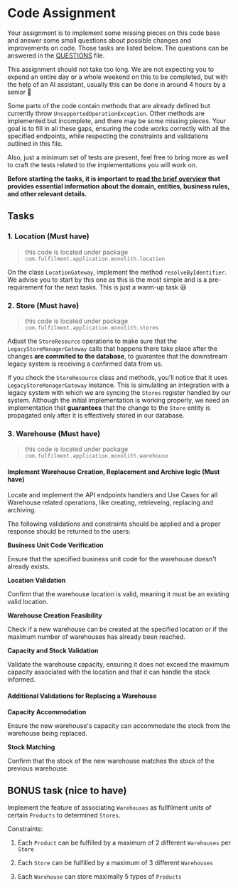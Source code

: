 # Code Assignment

Your assignment is to implement some missing pieces on this code base and answer some small questions about possible
changes and improvements on code. Those tasks are listed below. The questions can be answered in
the [QUESTIONS](QUESTIONS.md) file.

This assignment should not take too long. We are not expecting you to expend an entire day or a whole weekend on this to
be completed, but with the help of an AI assistant, usually this can be done in around 4 hours by a senior 🤖

Some parts of the code contain methods that are already defined but currently throw `UnsupportedOperationException`.
Other methods are implemented but incomplete, and there may be some missing pieces. Your goal is to fill in all these
gaps, ensuring the code works correctly with all the specified endpoints, while respecting the constraints and
validations outlined in this file.

Also, just a minimum set of tests are present, feel free to bring more as well to craft the tests related to the
implementations you will work on.

**Before starting the tasks, it is important to [read the brief overview](BRIEFING.md) that provides essential
information about the domain, entities, business rules, and other relevant details.**

## Tasks

### 1. Location (Must have)

> this code is located under package `com.fulfilment.application.monolith.location`

On the class `LocationGateway`, implement the method `resolveByIdentifier`. We advise you to start by this one as this
is the most simple and is a pre-requirement for the next tasks. This is just a warm-up task 😃

### 2. Store (Must have)

> this code is located under package `com.fulfilment.application.monolith.stores`

Adjust the `StoreResource` operations to make sure that the `LegacyStoreManagerGateway` calls that happens there take
place after the changes **are commited to the database**, to guarantee that the downstream legacy system is receiving a
confirmed data from us.

If you check the `StoreResource` class and methods, you'll notice that it uses `LegacyStoreManagerGateway` instance.
This is simulating an integration with a legacy system with which we are syncing the `Stores` register handled by our
system. Although the initial implementation is working properly, we need an implementation that **guarantees** that the
change to the `Store` entity is propagated only after it is effectively stored in our database.

### 3. Warehouse (Must have)

> this code is located under package `com.fulfilment.application.monolith.warehouse`

#### Implement Warehouse Creation, Replacement and Archive logic (Must have)

Locate and implement the API endpoints handlers and Use Cases for all Warehouse related operations, like creating,
retrieveing, replacing and archiving.

The following validations and constraints should be applied and a proper response should be returned to the users:

**Business Unit Code Verification**

Ensure that the specified business unit code for the warehouse doesn't already exists.

**Location Validation**

Confirm that the warehouse location is valid, meaning it must be an existing valid location.

**Warehouse Creation Feasibility**

Check if a new warehouse can be created at the specified location or if the maximum number of warehouses has already
been reached.

**Capacity and Stock Validation**

Validate the warehouse capacity, ensuring it does not exceed the maximum capacity associated with the location and that
it can handle the stock informed.

#### Additional Validations for Replacing a Warehouse

**Capacity Accommodation**

Ensure the new warehouse's capacity can accommodate the stock from the warehouse being replaced.

**Stock Matching**

Confirm that the stock of the new warehouse matches the stock of the previous warehouse.

## BONUS task (nice to have)

Implement the feature of associating `Warehouses` as fullfilment units of certain `Products` to determined `Stores`.

Constraints:

1. Each `Product` can be fulfilled by a maximum of 2 different `Warehouses` per `Store`

2. Each `Store` can be fulfilled by a maximum of 3 different `Warehouses`

3. Each `Warehouse` can store maximally 5 types of `Products`
